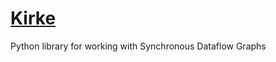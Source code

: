 # [Kirke](http://www.theoi.com/Titan/Kirke.html)
Python library for working with Synchronous Dataflow Graphs
